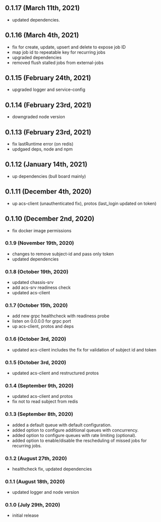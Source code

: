 ## 0.1.17 (March 11th, 2021)

- updated dependencies.

## 0.1.16 (March 4th, 2021)

- fix for create, update, upsert and delete to expose job ID
- map job id to repeatable key for recurring jobs
- upgraded dependencies
- removed flush stalled jobs from external-jobs

## 0.1.15 (February 24th, 2021)

- upgraded logger and service-config

## 0.1.14 (February 23rd, 2021)

- downgraded node version

## 0.1.13 (February 23rd, 2021)

- fix lastRuntime error (on redis)
- updgaed deps, node and npm

## 0.1.12 (January 14th, 2021)

- up dependencies (bull board mainly)

## 0.1.11 (December 4th, 2020)

- up acs-client (unauthenticated fix), protos (last_login updated on token)

## 0.1.10 (December 2nd, 2020)

- fix docker image permissions

### 0.1.9 (November 19th, 2020)

- changes to remove subject-id and pass only token
- updated dependencies

### 0.1.8 (October 19th, 2020)

- updated chassis-srv
- add acs-srv readiness check
- updated acs-client

### 0.1.7 (October 15th, 2020)

- add new grpc healthcheck with readiness probe
- listen on 0.0.0.0 for grpc port
- up acs-client, protos and deps

### 0.1.6 (October 3rd, 2020)

- updated acs-client includes the fix for validation of subject id and token

### 0.1.5 (October 3rd, 2020)

- updated acs-client and restructured protos

### 0.1.4 (September 9th, 2020)

- updated acs-client and protos
- fix not to read subject from redis

### 0.1.3 (September 8th, 2020)

- added a default queue with default configuration.
- added option to configure additional queues with concurrency.
- added option to configure queues with rate limiting (optional).
- added option to enable/disable the rescheduling of missed jobs for
 recurring jobs.

### 0.1.2 (August 27th, 2020)

- healthcheck fix, updated dependencies

### 0.1.1 (August 18th, 2020)

- updated logger and node version

### 0.1.0 (July 29th, 2020)

- initial release
